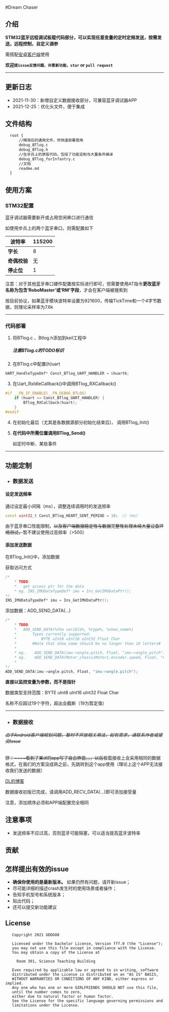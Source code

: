 

#Dream Chaser

## 介绍

**STM32蓝牙远程调试板载代码部分，可以实现任意变量的定时定频发送，按需发送，远程控制，自定义调参**

需搭配[安卓客户端](https://gitee.com/bitrm2022hardware/dream-chaser-debug)使用

**欢迎`提issue反馈问题、许愿新功能，star` or `pull request`**  

****

## 更新日志

- 2021-11-30：新增自定义数据接收部分，可兼容蓝牙调试器APP
- 2021-12-25：优化头文件，便于集成



## 文件结构

```xml
  root {
      //精简后的通用文件，供快速部署使用
      debug_BTlog.c
      debug_BTlog.h
      //在步兵上的原版代码，包括了功能定制与大量条件编译
      debug_BTlog_forInfantry.c    
      //文档
      readme.md 
  }
```

## 使用方案 

### STM32配置

蓝牙调试器需要新开或占用空闲串口进行通信

如使用步兵上的两个蓝牙串口，则需配置如下

| **波特率**   | 115200 |
| ------------ | ------ |
| **字长**     | 8      |
| **奇偶校验** | 无     |
| **停止位**   | 1      |

注意：对于其他蓝牙串口硬件配置按实际进行即可，但需要使用AT指令**更改蓝牙名称为包含‘RoboMaster’或‘RM’字段**，才会在客户端被搜索到



按目前协议，如果蓝牙模块波特率设置为921600，传输TickTime和一个4字节数据，则理论采样率为7.6k

------

### 代码部署

1. 将BTlog.c 、Btlog.h添加到keil工程中

   ##### 注意BTlog.c的TODO标识

2. 在BTlog.c中配置(h)uart

```c++
UART_HandleTypeDef* Const_BTlog_UART_HANDLER = &huart6;
```

3. 在Uart_RxIdleCallback()中调用BTlog_RXCallback()


```c++
#if __FN_IF_ENABLE(__FN_DEBUG_BTLOG)
    if (huart == Const_BTlog_UART_HANDLER) {
        BTlog_RXCallback(huart);
    }
#endif
```

4. 在初始化最后（尤其是各数据源部分初始化结束后)， 调用BTlog_Init()

   

5. **在代码中所需位置调用BTlog_Send()**

   如定时中断、某些事件

------

## 功能定制

- ### 数据发送

#### 设定发送频率

通过设定最小间隔（ms），调整连续调用时的发送频率

```c++
const uint32_t Const_BTlog_HEART_SENT_PERIOD = 10;  // (ms)
```

由于蓝牙串口性能限制，~~以及客户端数据稳定性与数据完整性处理未经大量设备环境测试，~~暂不建议使用过高频率（>500）



#### 添加发送数据

在BTlog_Init()中，添加数据

获取访问方式

```c++
/*
    * TODO: 
    *   get access ptr for the data
    * eg. INS_IMUDataTypeDef* imu = Ins_GetIMUDataPtr();
*/
INS_IMUDataTypeDef* imu = Ins_GetIMUDataPtr();
```

添加数据：ADD_SEND_DATA(...)

```c++
/*
    * TODO: 
    *   ADD_SEND_DATA(%the varible%, %type%, %show_name%)
    *       Types currently supported:
    *           BYTE uInt8 uInt16 uInt32 Float Char 
    *       #Note that show_name should be no longer than 19 letters#
    * 
    * eg.    ADD_SEND_DATA(imu->angle.pitch, Float, "imu->angle.pitch");
    * eg.    ADD_SEND_DATA(Motor_chassisMotor1.encoder.speed, Float, "Chassis_Motor1_spd");
    * 
*/
ADD_SEND_DATA(imu->angle.pitch, Float, "imu->angle.pitch");
```
**直接以监控变量为参数，而不是指针**

数据类型支持范围：BYTE uInt8 uInt16 uInt32 Float Char

名称不应超过19个字符，超出会截断（19为暂定值）

------



- ### 数据接收

###### ~~由于Android客户端规划问题，暂时不开放相关用法，如有需求，请联系作者或提交Issue~~

~~饼：~~~~看到了某dl的app写了自由界面，，，以后~~板载接收上会采用相同的数据格式，在我们的方案没成熟之前，先跳转到这个app使用（理论上这个APP无法接收我们发送的数据）

[DL的博客](https://www.jianshu.com/p/1a8262492619)

数据接收初版已完成，请调用ADD_RECV_DATA(...)即可添加接受量

注意，添加顺序必须和APP端配置完全相同



## 注意事项

- 发送频率不应过高，否则蓝牙可能阻塞，可以适当提高蓝牙波特率



## 贡献

## 怎样提出有效的issue

- **确保你使用的是最新版本。** 如果仍然有问题，请开新issue；
- 尽可能详细的描述crash发生时的使用场景或者操作；
- 告知手机型号和系统版本；
- 贴出代码；
- 还可以提交新功能建议

## License

```
   Copyright 2021 GDDG08

   Licensed under the bachelor License, Version fff.0 (the "License");
   you may not use this file except in compliance with the License.
   You may obtain a copy of the License at

     Room 301, Science Teaching Building

   Even required by applicable law or agreed to in writing, software
   distributed under the License is distributed on an "AS IS" BASIS,
   WITHOUT WARRANTIES OR CONDITIONS OF ANY KIND, either express or implied.
   Any one who has one or more GIRLFRIENDS SHOULD NOT use this file, 
   until the number comes to zero, 
   either due to natural factor or human factor.
   See the License for the specific language governing permissions and
   limitations under the License.
```